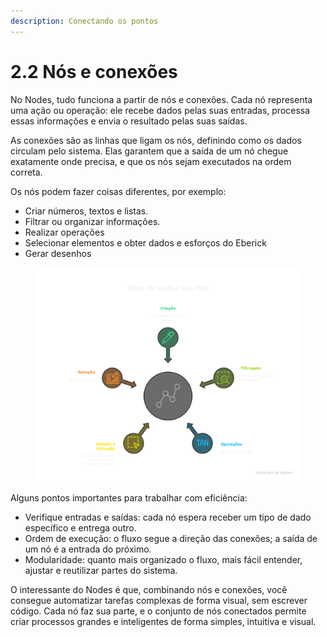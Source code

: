 ```yaml
---
description: Conectando os pontos
---
```


# 2.2 Nós e conexões

No Nodes, tudo funciona a partir de nós e conexões. Cada nó representa uma ação ou operação: ele recebe dados pelas suas entradas, processa essas informações e envia o resultado pelas suas saídas.

As conexões são as linhas que ligam os nós, definindo como os dados circulam pelo sistema. Elas garantem que a saída de um nó chegue exatamente onde precisa, e que os nós sejam executados na ordem correta.

Os nós podem fazer coisas diferentes, por exemplo:

* Criar números, textos e listas.
* Filtrar ou organizar informações.
* Realizar operações
* Selecionar elementos e obter dados e esforços do Eberick
* Gerar desenhos

<figure><img src="../.gitbook/assets/_- visual selection.png" alt=""><figcaption></figcaption></figure>

Alguns pontos importantes para trabalhar com eficiência:

* Verifique entradas e saídas: cada nó espera receber um tipo de dado específico e entrega outro.
* Ordem de execução: o fluxo segue a direção das conexões; a saída de um nó é a entrada do próximo.
* Modularidade: quanto mais organizado o fluxo, mais fácil entender, ajustar e reutilizar partes do sistema.

O interessante do Nodes é que, combinando nós e conexões, você consegue automatizar tarefas complexas de forma visual, sem escrever código. Cada nó faz sua parte, e o conjunto de nós conectados permite criar processos grandes e inteligentes de forma simples, intuitiva e visual.
